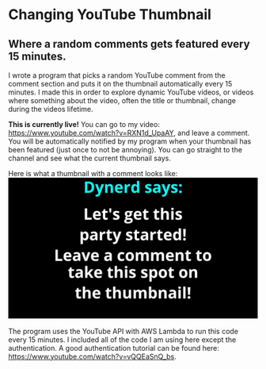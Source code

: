 # Changing YouTube Thumbnail
## Where a random comments gets featured every 15 minutes.

I wrote a program that picks a random YouTube comment from the comment section and puts it on the thumbnail automatically every 15 minutes. I made this in order to explore dynamic YouTube videos, or videos where something about the video, often the title or thumbnail, change during the videos lifetime.

**This is currently live!** You can go to my video: https://www.youtube.com/watch?v=RXN1d_UpaAY, and leave a comment. You will be automatically notified by my program when your thumbnail has been featured (just once to not be annoying). You can go straight to the channel and see what the current thumbnail says.

Here is what a thumbnail with a comment looks like:
![Thumbnail](/thumbnail_example.jpg)


The program uses the YouTube API with AWS Lambda to run this code every 15 minutes. I included all of the code I am using here except the authentication. A good authentication tutorial can be found here: https://www.youtube.com/watch?v=vQQEaSnQ_bs.
 

